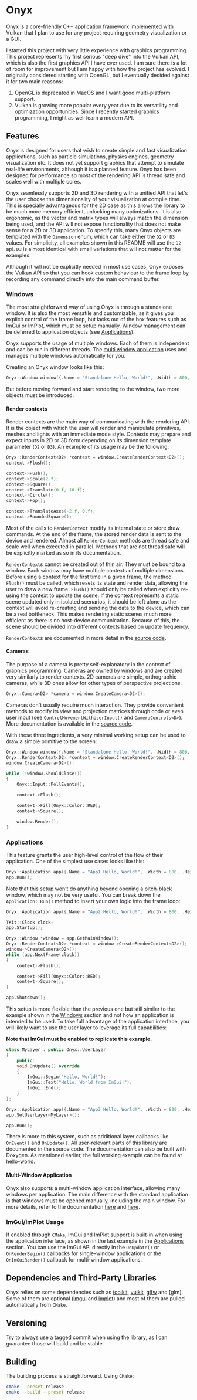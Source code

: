 # Onyx

Onyx is a core-friendly C++ application framework implemented with Vulkan that I plan to use for any project requiring geometry visualization or a GUI.

I started this project with very little experience with graphics programming. This project represents my first serious "deep dive" into the Vulkan API, which is also the first graphics API I have ever used. I am sure there is a lot of room for improvement but I am happy with how the project has evolved. I originally considered starting with OpenGL, but I eventually decided against it for two main reasons:

1. OpenGL is deprecated in MacOS and I want good multi-platform support.
2. Vulkan is growing more popular every year due to its versatility and optimization opportunities. Since I recently started graphics programming, I might as well learn a modern API.


## Features

Onyx is designed for users that wish to create simple and fast visualization applications, such as particle simulations, physics engines, geometry visualization etc. It does not yet support graphics that attempt to simulate real-life environments, although it is a planned feature. Onyx has been designed for performance so most of the rendering API is thread safe and scales well with multiple cores.

Onyx seamlessly supports 2D and 3D rendering with a unified API that let's the user choose the dimensionality of your visualization at compile time. This is specially advantageous for the 2D case as this allows the library to be much more memory efficient, unlocking many optimizations. It is also ergonomic, as the vector and matrix types will always match the dimension being used, and the API will not expose functionality that does not make sense for a 2D or 3D application. To specify this, many Onyx objects are templated with the `Dimension` enum, which can take either the `D2` or `D3` values. For simplicity, all examples shown in this README will use the `D2` api. `D3` is almost identical with small variations that will not matter for the examples.

Although it will not be explicitly needed in most use cases, Onyx exposes the Vulkan API so that you can hook custom behaviour to the frame loop by recording any command directly into the main command buffer.

### Windows

The most straightforward way of using Onyx is through a standalone window. It is also the most versatile and customizable, as it gives you explicit control of the frame loop, but lacks out of the box features such as ImGui or ImPlot, which must be setup manually. Window management can be deferred to application objects (see [Applications](#applications)).

Onyx supports the usage of multiple windows. Each of them is independent and can be run in different threads. The [multi window application](#multi-window-application) uses and manages multiple windows automatically for you.

Creating an Onyx window looks like this:

```cpp
Onyx::Window window({.Name = "Standalone Hello, World!", .Width = 800, .Height = 600});
```

But before moving forward and start rendering to the window, two more objects must be introduced.

#### Render contexts

Render contexts are the main way of communicating with the rendering API. It is the object with which the user will render and manipulate primitives, meshes and lights with an immediate mode style. Contexts may prepare and expect inputs in 2D or 3D form depending on its dimension template parameter (`D2` or `D3`). An example of its usage may be the following:

```cpp
Onyx::RenderContext<D2> *context = window.CreateRenderContext<D2>();
context->Flush();

context->Push();
context->Scale(2.f);
context->Square();
context->Translate(0.f, 10.f);
context->Circle();
context->Pop();

context->TranslateAxes(-2.f, 0.f);
context->RoundedSquare();
```

Most of the calls to `RenderContext` modify its internal state or store draw commands. At the end of the frame, the stored render data is sent to the device and rendered. Almost all `RenderContext` methods are thread safe and scale well when executed in parallel. Methods that are not thread safe will be explicitly marked as so in its documentation.

`RenderContext`s cannot be created out of thin air. They must be bound to a window. Each window may have multiple contexts of multiple dimensions. Before using a context for the first time in a given frame, the method `Flush()` must be called, which resets its state and render data, allowing the user to draw a new frame. `Flush()` should only be called when explicitly re-using the context to update the scene. If the context represents a static scene updated only in isolated scenarios, it should be left alone as the context will avoid re-creating and sending the data to the device, which can be a real bottleneck. This makes rendering static scenes much more efficient as there is no host-device communication. Because of this, the scene should be divided into different contexts based on update frequency.

`RenderContext`s are documented in more detail in the [source code](https://github.com/ismawno/onyx/blob/main/onyx/onyx/rendering/render_context.hpp).

#### Cameras

The purpose of a camera is pretty self-explanatory in the context of graphics programming. Cameras are owned by windows and are created very similarly to render contexts. 2D cameras are simple, orthographic cameras, while 3D ones allow for other types of perspective projections.
```cpp
Onyx::Camera<D2> *camera = window.CreateCamera<D2>();
```

Cameras don't usually require much interaction. They provide convenient methods to modify its view and projection matrices through code or even user input (see `ControlMovementWithUserInput()` and `CameraControls<D>`). More documentation is available in the [source code](https://github.com/ismawno/onyx/blob/main/onyx/onyx/rendering/camera.hpp).

With these three ingredients, a very minimal working setup can be used to draw a simple primitive to the screen:

```cpp
Onyx::Window window({.Name = "Standalone Hello, World!", .Width = 800, .Height = 600});
Onyx::RenderContext<D2> *context = window.CreateRenderContext<D2>();
window.CreateCamera<D2>();

while (!window.ShouldClose())
{
    Onyx::Input::PollEvents();

    context->Flush();

    context->Fill(Onyx::Color::RED);
    context->Square();

    window.Render();
}
```
### Applications

This feature grants the user high-level control of the flow of their application. One of the simplest use cases looks like this:

```cpp
Onyx::Application app({.Name = "App1 Hello, World!", .Width = 800, .Height = 600});
app.Run();
```

Note that this setup won’t do anything beyond opening a pitch-black window, which may not be very useful. You can break down the `Application::Run()` method to insert your own logic into the frame loop:

```cpp
Onyx::Application app({.Name = "App2 Hello, World!", .Width = 800, .Height = 600});

TKit::Clock clock;
app.Startup();

Onyx::Window *window = app.GetMainWindow();
Onyx::RenderContext<D2> *context = window->CreateRenderContext<D2>();
window->CreateCamera<D2>();
while (app.NextFrame(clock))
{
    context->Flush();

    context->Fill(Onyx::Color::RED);
    context->Square();
}

app.Shutdown();
```

This setup is more flexible than the previous one but still similar to the example shown in the [Windows](#window-api) section and not how an application is intended to be used. To take full advantage of the application interface, you will likely want to use the user layer to leverage its full capabilities:

**Note that ImGui must be enabled to replicate this example.**

```cpp
class MyLayer : public Onyx::UserLayer
{
    public:
    void OnUpdate() override
    {
        ImGui::Begin("Hello, World!");
        ImGui::Text("Hello, World from ImGui!");
        ImGui::End();
    }
};

Onyx::Application app({.Name = "App3 Hello, World!", .Width = 800, .Height = 600});
app.SetUserLayer<MyLayer>();

app.Run();
```

There is more to this system, such as additional layer callbacks like `OnEvent()` and `OnUpdate()`. All user-relevant parts of this library are documented in the source code. The documentation can also be built with Doxygen. As mentioned earlier, the full working example can be found at [hello-world](https://github.com/ismawno/onyx/blob/main/hello-world/main.cpp).

#### Multi-Window Application

Onyx also supports a multi-window application interface, allowing many windows per application. The main difference with the standard application is that windows must be opened manually, including the main window. For more details, refer to the documentation [here](https://github.com/ismawno/onyx/blob/main/onyx/onyx/app/app.hpp) and [here](https://github.com/ismawno/onyx/blob/main/onyx/onyx/app/user_layer.hpp).

### ImGui/ImPlot Usage

If enabled through `CMake`, ImGui and ImPlot support is built-in when using the application interface, as shown in the last example in the [Applications](#applications) section. You can use the ImGui API directly in the `OnUpdate()` or `OnRenderBegin()` callbacks for single-window applications or the `OnImGuiRender()` callback for multi-window applications.

## Dependencies and Third-Party Libraries

Onyx relies on some dependencies such as [toolkit](https://github.com/ismawno/toolkit), [vulkit](https://github.com/ismawno/vulkit), [glfw](https://github.com/glfw/glfw) and [glm]. Some of them are optional ([imgui](https://github.com/ocornut/imgui) and [implot](https://github.com/epezent/implot)) and most of them are pulled automatically from `CMake`.

## Versioning

Try to always use a tagged commit when using the library, as I can guarantee those will build and be stable.

## Building

The building process is straightforward. Using `CMake`:

```sh
cmake --preset release
cmake --build --preset release
```
